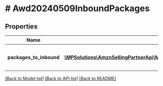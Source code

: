 # # Awd20240509InboundPackages

## Properties

Name | Type | Description | Notes
------------ | ------------- | ------------- | -------------
**packages_to_inbound** | [**\MPSolutions\AmznSellingPartnerApi\Models\Awd20240509\Awd20240509DistributionPackageQuantity[]**](Awd20240509DistributionPackageQuantity.md) | List of packages to be inbounded. |

[[Back to Model list]](../../README.md#models) [[Back to API list]](../../README.md#endpoints) [[Back to README]](../../README.md)
